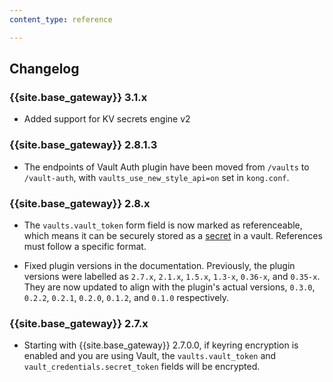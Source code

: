 ```yaml
---
content_type: reference

---
```


## Changelog

### {{site.base_gateway}} 3.1.x
* Added support for KV secrets engine v2

### {{site.base_gateway}} 2.8.1.3

* The endpoints of Vault Auth plugin have been moved from `/vaults` to `/vault-auth`, with `vaults_use_new_style_api=on` set in `kong.conf`.

### {{site.base_gateway}} 2.8.x

* The `vaults.vault_token` form field is now marked as
referenceable, which means it can be securely stored as a
[secret](/gateway/secrets-management/)
in a vault. References must follow a specific format.

* Fixed plugin versions in the documentation. Previously, the plugin versions
were labelled as `2.7.x`, `2.1.x`, `1.5.x`, `1.3-x`, `0.36-x`, and `0.35-x`.
They are now updated to align with the plugin's actual versions, `0.3.0`, `0.2.2`,
`0.2.1`, `0.2.0`, `0.1.2`, and `0.1.0` respectively.

### {{site.base_gateway}} 2.7.x

* Starting with {{site.base_gateway}} 2.7.0.0, if keyring encryption is enabled
and you are using Vault, the `vaults.vault_token` and `vault_credentials.secret_token` fields will be encrypted.
